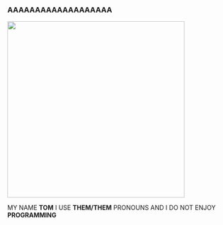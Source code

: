 ### AAAAAAAAAAAAAAAAAAA

<a href="url"><img src="http://trumpetdust.org/assets/notathan.jpg" width="400" ></a>

MY NAME **TOM** I USE **THEM/THEM** PRONOUNS  AND I DO NOT ENJOY **PROGRAMMING**
